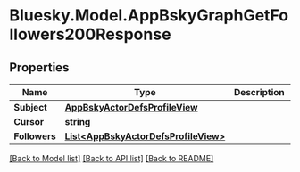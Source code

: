 # Bluesky.Model.AppBskyGraphGetFollowers200Response

## Properties

Name | Type | Description | Notes
------------ | ------------- | ------------- | -------------
**Subject** | [**AppBskyActorDefsProfileView**](AppBskyActorDefsProfileView.md) |  | 
**Cursor** | **string** |  | [optional] 
**Followers** | [**List&lt;AppBskyActorDefsProfileView&gt;**](AppBskyActorDefsProfileView.md) |  | 

[[Back to Model list]](../README.md#documentation-for-models) [[Back to API list]](../README.md#documentation-for-api-endpoints) [[Back to README]](../README.md)

